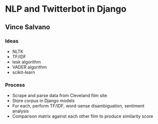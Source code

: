 # NLP and Twitterbot in Django
## Vince Salvano

### Ideas

* NLTK
* TF/IDF
* lesk algorithm
* VADER algorithm
* scikit-learn

### Process

* Scrape and parse data from Cleveland film site
* Store corpus in Django models
* For each, perform TF/IDF, word-sense disambiguation, sentiment analysis
* Comparison matrix against each other film to produce similarity score
